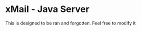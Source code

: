 xMail - Java Server
===================

This is designed to be ran and forgotten. Feel free to modify it